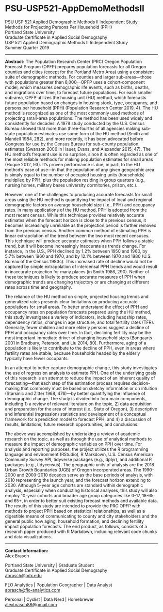 # PSU-USP521-AppDemoMethodsII
PSU USP 521 Applied Demographic Methods II Independent Study  
Methods for Projecting Persons Per Household (PPH)  
Portland State University  
Graduate Certificate in Applied Social Demography  
USP 521 Applied Demographic Methods II Independent Study  
Summer Quarter 2019

---

**Abstract:** 
The Population Research Center (PRC) Oregon Population Forecast Program (OPFP) prepares population forecasts for all Oregon counties and cities (except for the Portland Metro Area) using a consistent suite of demographic methods. For counties and larger sub‐areas—those with populations greater than 8,000—OPFP uses a cohort‐component model, which measures demographic life events, such as births, deaths, and migrations over time, to forecast future populations. For each smaller sub‐area, OPFP utilizes the housing unit (HU) method, which forecasts future population based on changes in housing stock, type, occupancy, and persons per household (PPH) (Population Research Center 2019, 4). The HU method is recognized as one of the most commonly used methods of projecting small-area populations. The method has been used widely and consistently for decades. A 1978 study conducted by the U.S. Census Bureau showed that more than three-fourths of all agencies making sub-state population estimates use some form of the HU method (Smith and Mandell 1984, 282), and more recently, it has been advocated before Congress for use by the Census Bureau for sub-county population estimates (Swanson 2006 in Hauer, Evans, and Alexander 2015, 47). The HU method’s frequent use is no surprise, since it is often regarded as one of the most reliable methods for making population estimates for small areas (Hoque 2012, 93). It’s proven performance is due, in part, to the HU method’s ease of use—in that the population of any given geographic area is simply equal to the number of occupied housing units (households) multiplied by PPH, plus the population residing in group quarters (e.g., nursing homes, military bases university dormitories, prison, etc.).

However, one of the challenges to producing accurate forecasts for small areas using the HU method is quantifying the impact of local and regional demographic factors on average household size (i.e., PPH) and occupancy rates. In many applications of the HU method, PPH is adopted from the most recent census. While this technique provides relatively accurate estimates when the forecast horizon is close to the previous census, it becomes increasingly unreliable as the projection period is farther removed from the previous census. Another common method of estimating PPH is linear extrapolation of the trend between the two most recent censuses. This technique will produce accurate estimates when PPH follows a stable trend, but it will become increasingly inaccurate as trends change. For instance, in the U.S., PPH declined by 1.2% between 1950 and 1960, by 5.7% between 1960 and 1970, and by 12.1% between 1970 and 1980 (U.S. Bureau of the Census 1983c). This increased rate of decline would not be captured by simple extrapolation of intercensal PPH trends and would result in inaccurate projection for many places (in Smith 1986, 290). Neither of these techniques is likely to produce accurate measures of PPH when demographic trends are changing trajectory or are changing at different rates across time and geography.

The reliance of the HU method on simple, projected housing trends and generalized rates presents clear limitations on producing accurate populations for small areas. To better understand the effect of PPH and occupancy rates on population forecasts prepared using the HU method, this study investigates a variety of indicators, including headship rates, dependency ratios, changes in age structure, and total fertility rates (TFR). Generally, fewer children and more elderly persons suggest a decline of PPH and occupancy rates over time. In fact, declining fertility may be the most important immediate driver of changing household sizes (Bongaarts 2001 in Bradbury, Peterson, and Liu 2014, 80). Furthermore, aging of a population is likely to contribute to the decline of PPH, even in areas where fertility rates are stable, because households headed by the elderly typically have fewer occupants.

In an attempt to better capture demographic change, this study investigates the use of regression analysis to estimate PPH. One of the underlying goals of this research is an attempt to reduce the impact of an inherent quality of forecasting—that each step of the estimation process requires decision-making that commonly must be based on sketchy information or on intuition (Starsinic and Zitter 1968, 476)—by better quantifying the influence of demographic change. The study is divided into four main components, including 1) a review of relevant literature on the topic, 2) data acquisition and preparation for the area of interest (i.e., State of Oregon), 3) descriptive and inferential (regression) statistics and development of a conceptual framework for a prediction model to forecast PPH, and 4) a discussion of results, limitations, future research opportunities, and conclusions.

The above was accomplished by undertaking a review of academic research on the topic, as well as through the use of analytical methods to measure the impact of demographic variables on PPH over time. For analysis and reporting purposes, the project utilizes the R programming language and environment (RStudio), R Markdown, U.S. Census American Community Survey API, tidyverse packages (e.g., dplyr), and additional R packages (e.g., tidycensus). The geographic units of analysis are the 2018 Urban Growth Boundaries (UGB) of Oregon incorporated areas. The 1990-2000 and 2000-2010 decades serve as the base periods of analysis, with 2010 representing the launch year, and the forecast horizon extending to 2030. Although 5-year age cohorts are standard within demographic analysis, especially when conducting historical analyses, this study will also employ 10-year cohorts and broader age group categories like 0-17, 18-65, and 65+, in order to better suit existing forecast methods and available data. The results of this study are intended to provide the PRC OPFP with methods to project PPH based on statistical relationships, as well as a digestible means of communicating to county and city stakeholders and the general public how aging, household formation, and declining fertility impact population forecasts. The end product, as follows, consists of a research paper produced with R Markdown, including relevant code chunks and data visualizations.

---

**Contact Information:**  
Alex Brasch

Portland State University | Graduate Student  
Graduate Certificate in Applied Social Demography  
abrasch@pdx.edu

FLO Analytics | Population Geographer | Data Analyst  
abrasch@flo-analytics.com

Personal | Cyclist | Data Nerd | Homebrewer  
alexbrasch88@gmail.com

